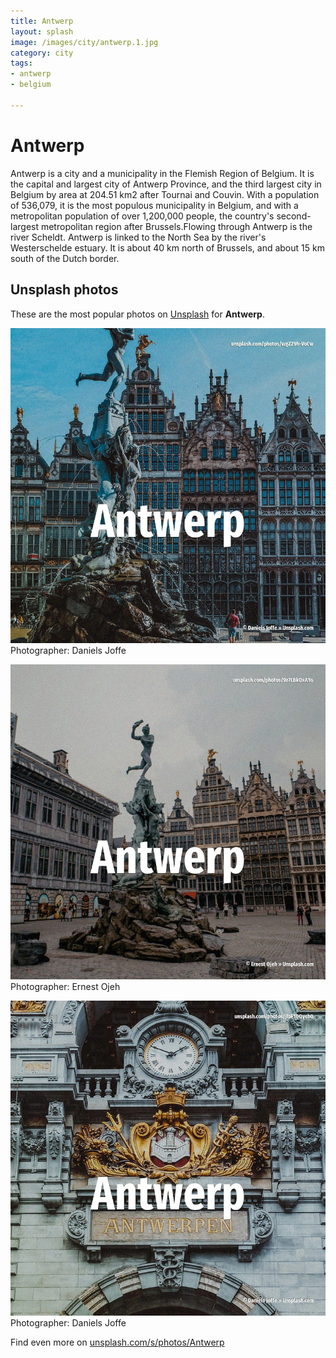 ```yaml
---
title: Antwerp
layout: splash
image: /images/city/antwerp.1.jpg
category: city
tags:
- antwerp
- belgium

---
```

# Antwerp

Antwerp  is a city and a municipality in the Flemish Region of Belgium. It is the capital and largest city of Antwerp Province, and the third largest city in Belgium by  area at 204.51 km2  after Tournai and Couvin. With a population of 536,079, it is the most populous municipality in Belgium, and with a  metropolitan population of over 1,200,000 people, the country's second-largest metropolitan region  after Brussels.Flowing through Antwerp is the river Scheldt. Antwerp is linked to the North Sea by the river's Westerschelde estuary. It is about 40 km  north of Brussels, and about 15 km  south of the Dutch border. 

 
## Unsplash photos
These are the most popular photos on [Unsplash](https://unsplash.com) for **Antwerp**.
 
![Antwerp](/images/city/antwerp.1.jpg)
Photographer:  Daniels Joffe
 
![Antwerp](/images/city/antwerp.2.jpg)
Photographer:  Ernest Ojeh
 
![Antwerp](/images/city/antwerp.3.jpg)
Photographer:  Daniels Joffe
 
Find even more on [unsplash.com/s/photos/Antwerp](https://unsplash.com/s/photos/Antwerp)
 
